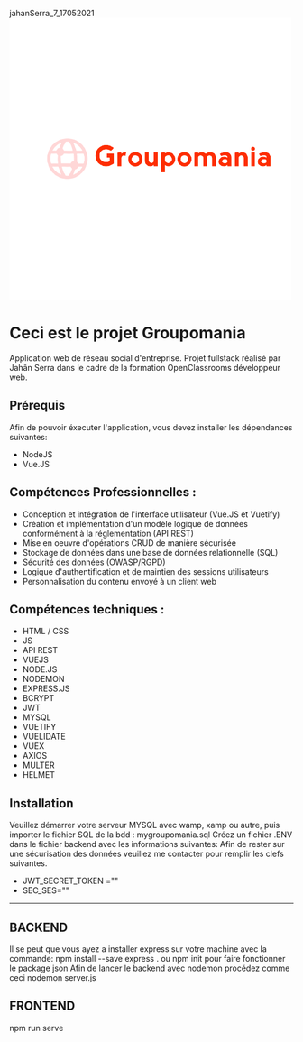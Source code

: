 jahanSerra_7_17052021
![Groupomania](https://github.com/sjdeveloppement/jahanSerra_7_17052021/blob/main/frontend/src/assets/icon-left-font-nobg.png)
# Ceci est le projet Groupomania
Application web de réseau social d'entreprise.
Projet fullstack réalisé par Jahân Serra dans le cadre de la formation OpenClassrooms développeur web.

## Prérequis
Afin de pouvoir éxecuter l'application, vous devez installer les dépendances suivantes:
* NodeJS
* Vue.JS

## Compétences Professionnelles :
- Conception et intégration de l'interface utilisateur (Vue.JS et Vuetify)
- Création et implémentation d'un modèle logique de données conformément à la réglementation (API REST)
- Mise en oeuvre d'opérations CRUD de manière sécurisée
- Stockage de données dans une base de données relationnelle (SQL)
- Sécurité des données (OWASP/RGPD)
- Logique d'authentification et de maintien des sessions utilisateurs
- Personnalisation du contenu envoyé à un client web

## Compétences techniques :
- HTML / CSS
- JS
- API REST
- VUEJS
- NODE.JS
- NODEMON
- EXPRESS.JS
- BCRYPT
- JWT
- MYSQL
- VUETIFY
- VUELIDATE
- VUEX
- AXIOS
- MULTER
- HELMET

## Installation
Veuillez démarrer votre serveur MYSQL avec wamp, xamp ou autre, puis importer le fichier SQL de la bdd : mygroupomania.sql
Créez un fichier .ENV dans le fichier backend avec les informations suivantes:
Afin de rester sur une sécurisation des données veuillez me contacter pour remplir les clefs suivantes. 
- JWT_SECRET_TOKEN ="" 
- SEC_SES=""


----------------------------------------------------------------------------------------------------------------------------

## BACKEND 
Il se peut que vous ayez a installer express sur votre machine avec la commande:  npm install --save express .
ou npm init pour faire fonctionner le package json
Afin de lancer le backend avec nodemon 
procédez comme ceci nodemon server.js

## FRONTEND
npm run serve


